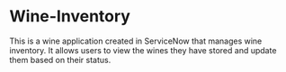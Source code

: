 # Wine-Inventory
This is a wine application created in ServiceNow that manages wine inventory. It allows users to view the wines they have stored and update them based on their status.
